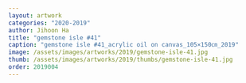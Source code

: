 ```yaml
---
layout: artwork
categories: "2020-2019"
author: Jihoon Ha
title: "gemstone isle #41"
caption: "gemstone isle #41_acrylic oil on canvas_105×150㎝_2019"
image: /assets/images/artworks/2019/gemstone-isle-41.jpg
thumb: /assets/images/artworks/2019/thumbs/gemstone-isle-41.jpg
order: 2019004
---
```

